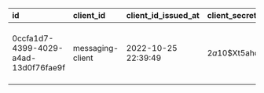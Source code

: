 | id | client\_id | client\_id\_issued\_at | client\_secret | client\_secret\_expires\_at | client\_name | client\_authentication\_methods | authorization\_grant\_types | redirect\_uris | scopes | client\_settings | token\_settings |
| :--- | :--- | :--- | :--- | :--- | :--- | :--- | :--- | :--- | :--- | :--- | :--- |
| 0ccfa1d7-4399-4029-a4ad-13d0f76fae9f | messaging-client | 2022-10-25 22:39:49 | $2a$10$Xt5ahdi2KFfptijeHvkyqe9LghZRuanSSQxfsJ.fzoCWM3gB72/kq | null | messaging-client-oidc | client\_secret\_basic | refresh\_token,client\_credentials,authorization\_code | http://127.0.0.1:8080/login/oauth2/code/messaging-client-oidc,http://127.0.0.1:8080/authorized | openid,message.read,message.write | {"@class":"java.util.Collections$UnmodifiableMap","settings.client.require-proof-key":false,"settings.client.require-authorization-consent":true} | {"@class":"java.util.Collections$UnmodifiableMap","settings.token.reuse-refresh-tokens":true,"settings.token.id-token-signature-algorithm":\["org.springframework.security.oauth2.jose.jws.SignatureAlgorithm","RS256"\],"settings.token.access-token-time-to-live":\["java.time.Duration",300.000000000\],"settings.token.access-token-format":{"@class":"org.springframework.security.oauth2.core.OAuth2TokenFormat","value":"self-contained"},"settings.token.refresh-token-time-to-live":\["java.time.Duration",3600.000000000\]} |
